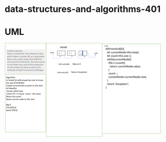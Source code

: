 # data-structures-and-algorithms-401

# UML 


![](https://github.com/MURADALSHORMAN/data-structures-and-algorithms-401/blob/linked-list-kth/challenge7.png)

